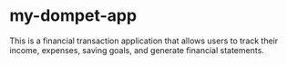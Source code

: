 # my-dompet-app
This is a financial transaction application that allows users to track their income, expenses, saving goals, and generate financial statements.
